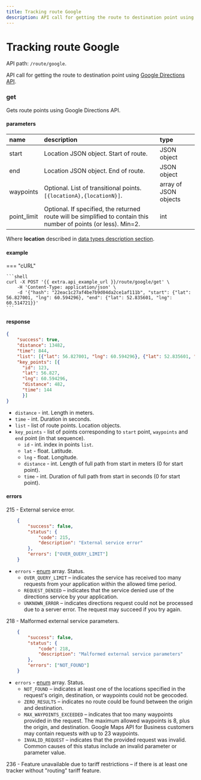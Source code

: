 ```yaml
---
title: Tracking route Google
description: API call for getting the route to destination point using Google Directions API.
---
```


# Tracking route Google

API path: `/route/google`.

API call for getting the route to destination point using [Google Directions API](https://developers.google.com/maps/documentation/directions/intro).

### get

Gets route points using Google Directions API.

#### parameters

| name | description | type|
| :------ | :------ | :----- |
| start | Location JSON object. Start of route. | JSON object |
| end | Location JSON object. End of route. | JSON object |
| waypoints | Optional. List of transitional points. `[{locationA},{locationN}]`. | array of JSON objects |
| point_limit | Optional. If specified, the returned route will be simplified to contain this number of points (or less). Min=2. | int |

Where **location** described in [data types description section](../../../getting-started.md#data-types).

#### example

=== "cURL"

    ```shell
    curl -X POST '{{ extra.api_example_url }}/route/google/get' \
        -H 'Content-Type: application/json' \ 
        -d '{"hash": "22eac1c27af4be7b9d04da2ce1af111b", "start": {"lat": 56.827001, "lng": 60.594296}, "end": {"lat": 52.835601, "lng": 60.514721}}'
    ```

#### response

```json
{
    "success": true,
    "distance": 13482,
    "time": 844,
    "list": [{"lat": 56.827001, "lng": 60.594296}, {"lat": 52.835601, "lng": 60.514721}],
    "key_points": [{
      "id": 123,
      "lat": 56.827,
      "lng": 60.594296,
      "distance": 482,
      "time": 144
      }] 
}
```

* `distance` - int. Length in meters.
* `time` - int. Duration in seconds.
* `list` - list of route points. Location objects.
* `key_points` - list of points corresponding to `start` point, `waypoints` and `end` point (in that sequence).
    * `id` - int. index in points `list`.
    * `lat` - float. Latitude.
    * `lng` - float. Longitude.
    * `distance` - int. Length of full path from start in meters (0 for start point).
    * `time` - int. Duration of full path from start in seconds (0 for start point).
    

#### errors

215 - External service error.

```json
    {
        "success": false,
        "status": {
            "code": 215,
            "description": "External service error"
        },
        "errors": ["OVER_QUERY_LIMIT"]
    }
```

  * `errors` - [enum](../../../getting-started.md#data-types) array. Status. 
    *   `OVER_QUERY_LIMIT` – indicates the service has received too many requests from your application within the 
    allowed time period.
    *   `REQUEST_DENIED` – indicates that the service denied use of the directions service by your application.
    *   `UNKNOWN_ERROR` – indicates directions request could not be processed due to a server error. The request may 
    succeed if you try again.

218 - Malformed external service parameters.

```json
    {
        "success": false,
        "status": {
            "code": 218,
            "description": "Malformed external service parameters"
        },
        "errors": ["NOT_FOUND"]
    }
```

* `errors` - [enum](../../../getting-started.md#data-types) array. Status.
    *   `NOT_FOUND` – indicates at least one of the locations specified in the request's origin, destination, or 
    waypoints could not be geocoded.
    *   `ZERO_RESULTS` – indicates no route could be found between the origin and destination.
    *   `MAX_WAYPOINTS_EXCEEDED` – indicates that too many waypoints provided in the request. The maximum allowed 
    waypoints is 8, plus the origin, and destination. Google Maps API for Business customers may contain requests with 
    up to 23 waypoints.
    *   `INVALID_REQUEST` – indicates that the provided request was invalid. Common causes of this status include 
    an invalid parameter or parameter value.

236 - Feature unavailable due to tariff restrictions – if there is at least one tracker without "routing" tariff 
feature.
